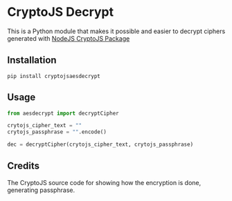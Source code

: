
# CryptoJS Decrypt

This is a Python module that makes it possible and easier to decrypt ciphers generated with [NodeJS CryptoJS Package](https://www.npmjs.com/package/crypto-js)

## Installation

```
pip install cryptojsaesdecrypt
```

## Usage

```python
from aesdecrypt import decryptCipher

crytojs_cipher_text = ""
crytojs_passphrase = "".encode()

dec = decryptCipher(crytojs_cipher_text, crytojs_passphrase)
```







## Credits

The CryptoJS source code for showing how the encryption is done, generating passphrase.

